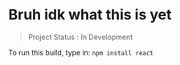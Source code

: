 # Bruh idk what this is yet

> Project Status : In Development

To run this build, type in:
```npm install react```
